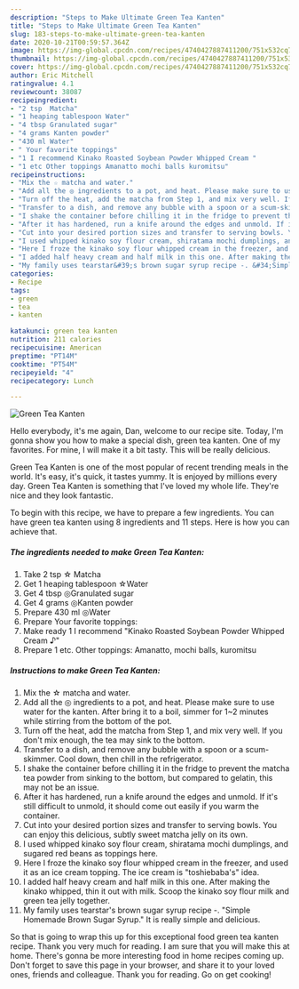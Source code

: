 ```yaml
---
description: "Steps to Make Ultimate Green Tea Kanten"
title: "Steps to Make Ultimate Green Tea Kanten"
slug: 183-steps-to-make-ultimate-green-tea-kanten
date: 2020-10-21T00:59:57.364Z
image: https://img-global.cpcdn.com/recipes/4740427887411200/751x532cq70/green-tea-kanten-recipe-main-photo.jpg
thumbnail: https://img-global.cpcdn.com/recipes/4740427887411200/751x532cq70/green-tea-kanten-recipe-main-photo.jpg
cover: https://img-global.cpcdn.com/recipes/4740427887411200/751x532cq70/green-tea-kanten-recipe-main-photo.jpg
author: Eric Mitchell
ratingvalue: 4.1
reviewcount: 38087
recipeingredient:
- "2 tsp  Matcha"
- "1 heaping tablespoon Water"
- "4 tbsp Granulated sugar"
- "4 grams Kanten powder"
- "430 ml Water"
- " Your favorite toppings"
- "1 I recommend Kinako Roasted Soybean Powder Whipped Cream "
- "1 etc Other toppings Amanatto mochi balls kuromitsu"
recipeinstructions:
- "Mix the ☆ matcha and water."
- "Add all the ◎ ingredients to a pot, and heat. Please make sure to use water for the kanten. After bring it to a boil, simmer for 1~2 minutes while stirring from the bottom of the pot."
- "Turn off the heat, add the matcha from Step 1, and mix very well. If you don&#39;t mix enough, the tea may sink to the bottom."
- "Transfer to a dish, and remove any bubble with a spoon or a scum-skimmer. Cool down, then chill in the refrigerator."
- "I shake the container before chilling it in the fridge to prevent the matcha tea powder from sinking to the bottom, but compared to gelatin, this may not be an issue."
- "After it has hardened, run a knife around the edges and unmold. If it&#39;s still difficult to unmold, it should come out easily if you warm the container."
- "Cut into your desired portion sizes and transfer to serving bowls. You can enjoy this delicious, subtly sweet matcha jelly on its own."
- "I used whipped kinako soy flour cream, shiratama mochi dumplings, and sugared red beans as toppings here."
- "Here I froze the kinako soy flour whipped cream in the freezer, and used it as an ice cream topping. The ice cream is &#34;toshiebaba&#39;s&#34; idea."
- "I added half heavy cream and half milk in this one. After making the kinako whipped, thin it out with milk. Scoop the kinako soy flour milk and green tea jelly together."
- "My family uses tearstar&#39;s brown sugar syrup recipe -. &#34;Simple Homemade Brown Sugar Syrup.&#34; It is really simple and delicious."
categories:
- Recipe
tags:
- green
- tea
- kanten

katakunci: green tea kanten 
nutrition: 211 calories
recipecuisine: American
preptime: "PT14M"
cooktime: "PT54M"
recipeyield: "4"
recipecategory: Lunch

---
```



![Green Tea Kanten](https://img-global.cpcdn.com/recipes/4740427887411200/751x532cq70/green-tea-kanten-recipe-main-photo.jpg)

Hello everybody, it's me again, Dan, welcome to our recipe site. Today, I'm gonna show you how to make a special dish, green tea kanten. One of my favorites. For mine, I will make it a bit tasty. This will be really delicious.

Green Tea Kanten is one of the most popular of recent trending meals in the world. It's easy, it's quick, it tastes yummy. It is enjoyed by millions every day. Green Tea Kanten is something that I've loved my whole life. They're nice and they look fantastic.




To begin with this recipe, we have to prepare a few ingredients. You can have green tea kanten using 8 ingredients and 11 steps. Here is how you can achieve that.

<!--inarticleads1-->

##### The ingredients needed to make Green Tea Kanten:

1. Take 2 tsp ☆ Matcha
1. Get 1 heaping tablespoon ☆Water
1. Get 4 tbsp ◎Granulated sugar
1. Get 4 grams ◎Kanten powder
1. Prepare 430 ml ◎Water
1. Prepare  Your favorite toppings:
1. Make ready 1 I recommend &#34;Kinako Roasted Soybean Powder Whipped Cream ♪&#34;
1. Prepare 1 etc. Other toppings: Amanatto, mochi balls, kuromitsu




<!--inarticleads2-->

##### Instructions to make Green Tea Kanten:

1. Mix the ☆ matcha and water.
1. Add all the ◎ ingredients to a pot, and heat. Please make sure to use water for the kanten. After bring it to a boil, simmer for 1~2 minutes while stirring from the bottom of the pot.
1. Turn off the heat, add the matcha from Step 1, and mix very well. If you don&#39;t mix enough, the tea may sink to the bottom.
1. Transfer to a dish, and remove any bubble with a spoon or a scum-skimmer. Cool down, then chill in the refrigerator.
1. I shake the container before chilling it in the fridge to prevent the matcha tea powder from sinking to the bottom, but compared to gelatin, this may not be an issue.
1. After it has hardened, run a knife around the edges and unmold. If it&#39;s still difficult to unmold, it should come out easily if you warm the container.
1. Cut into your desired portion sizes and transfer to serving bowls. You can enjoy this delicious, subtly sweet matcha jelly on its own.
1. I used whipped kinako soy flour cream, shiratama mochi dumplings, and sugared red beans as toppings here.
1. Here I froze the kinako soy flour whipped cream in the freezer, and used it as an ice cream topping. The ice cream is &#34;toshiebaba&#39;s&#34; idea.
1. I added half heavy cream and half milk in this one. After making the kinako whipped, thin it out with milk. Scoop the kinako soy flour milk and green tea jelly together.
1. My family uses tearstar&#39;s brown sugar syrup recipe -. &#34;Simple Homemade Brown Sugar Syrup.&#34; It is really simple and delicious.




So that is going to wrap this up for this exceptional food green tea kanten recipe. Thank you very much for reading. I am sure that you will make this at home. There's gonna be more interesting food in home recipes coming up. Don't forget to save this page in your browser, and share it to your loved ones, friends and colleague. Thank you for reading. Go on get cooking!
